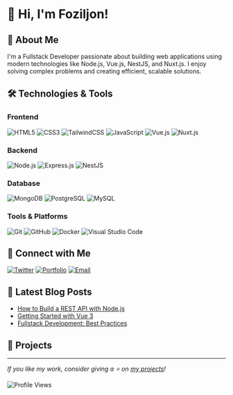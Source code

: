 # 👋 Hi, I'm Foziljon!



## 🚀 About Me

I'm a Fullstack Developer passionate about building web applications using modern technologies like Node.js, Vue.js, NestJS, and Nuxt.js. I enjoy solving complex problems and creating efficient, scalable solutions.



## 🛠️ Technologies & Tools

### Frontend
![HTML5](https://img.shields.io/badge/html5-E34F26?style=for-the-badge&logo=html5&logoColor=white)
![CSS3](https://img.shields.io/badge/css3-1572B6?style=for-the-badge&logo=css3&logoColor=white)
![TailwindCSS](https://img.shields.io/badge/tailwindcss-1572B6?style=for-the-badge&logo=tailwindcss&logoColor=white)
![JavaScript](https://img.shields.io/badge/javascript-F7DF1E?style=for-the-badge&logo=javascript&logoColor=black)
![Vue.js](https://img.shields.io/badge/vuejs-4FC08D?style=for-the-badge&logo=vue-dot-js&logoColor=white)
![Nuxt.js](https://img.shields.io/badge/nuxtjs-00C58E?style=for-the-badge&logo=nuxt-dot-js&logoColor=white)

### Backend
![Node.js](https://img.shields.io/badge/nodejs-339933?style=for-the-badge&logo=nodedotjs&logoColor=white)
![Express.js](https://img.shields.io/badge/express.js-000000?style=for-the-badge&logo=express&logoColor=white)
![NestJS](https://img.shields.io/badge/nestjs-E0234E?style=for-the-badge&logo=nestjs&logoColor=white)

### Database
![MongoDB](https://img.shields.io/badge/mongodb-47A248?style=for-the-badge&logo=mongodb&logoColor=white)
![PostgreSQL](https://img.shields.io/badge/postgresql-4479A1?style=for-the-badge&logo=PostgreSQL&logoColor=white)
![MySQL](https://img.shields.io/badge/mysql-4479A1?style=for-the-badge&logo=mysql&logoColor=white)

### Tools & Platforms
![Git](https://img.shields.io/badge/git-F05032?style=for-the-badge&logo=git&logoColor=white)
![GitHub](https://img.shields.io/badge/github-181717?style=for-the-badge&logo=github&logoColor=white)
![Docker](https://img.shields.io/badge/docker-2496ED?style=for-the-badge&logo=docker&logoColor=white)
![Visual Studio Code](https://img.shields.io/badge/Visual%20Studio%20Code-0078d7?style=for-the-badge&logo=visual%20studio%20code&logoColor=white)



## 🔗 Connect with Me


[![Twitter](https://img.shields.io/badge/telegram-1DA1F2?style=for-the-badge&logo=twitter&logoColor=white)](https://coderf.t.me)
[![Portfolio](https://img.shields.io/badge/portfolio-000000?style=for-the-badge&logo=About.me&logoColor=white)](https://shorturl.at/8Bs4i)
[![Email](https://img.shields.io/badge/email-D14836?style=for-the-badge&logo=gmail&logoColor=white)](mailto:fakhriddinovf03@mail.ru)

## 📝 Latest Blog Posts

- [How to Build a REST API with Node.js](https://yourblog.com/how-to-build-a-rest-api-with-nodejs)
- [Getting Started with Vue 3](https://yourblog.com/getting-started-with-vue3)
- [Fullstack Development: Best Practices](https://yourblog.com/fullstack-development-best-practices)

## 📂 Projects

---

*If you like my work, consider giving a ⭐ on [my projects](https://github.com/Foz1ljon?tab=repositories)!*

![Profile Views](https://komarev.com/ghpvc/?username=Foz1ljjon&style=flat-square)
